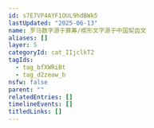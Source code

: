 ```yaml
---
id: s7E7VP4AYF1OUL9hdBWk5
lastUpdated: "2025-06-13"
name: 罗马数字源于算筹/楔形文字源于中国契齿文
aliases: []
layer: 5
categoryId: cat_IIjclkT2
tagIds:
  - tag_bfXWRiBt
  - tag_d2zeow_b
nsfw: false
parent: ""
relatedEntries: []
timelineEvents: []
titledLinks: []
---
```



